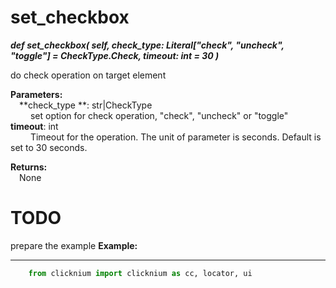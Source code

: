 # set_checkbox
***def set_checkbox(
        self,
        check_type: Literal["check", "uncheck", "toggle"] = CheckType.Check,
        timeout: int = 30
    )***  

do check operation on target element

**Parameters:**  
    &emsp;**check_type **: str|CheckType   
        &emsp;&emsp; set option for check operation, "check", "uncheck" or "toggle"
    &emsp;**timeout**: int  
        &emsp;&emsp; Timeout for the operation. The unit of parameter is seconds. Default is set to 30 seconds.   

**Returns:**  
    &emsp;None

# TODO 
prepare the example
**Example:**
***
```python
    from clicknium import clicknium as cc, locator, ui

```